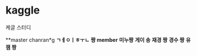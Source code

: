 # kaggle
케글 스터디

**master chanran*g
**ㄱㅔㅇㅣㅎㅜㄴ 짱 member**
**미누짱**
**게이 송**
**재경 짱**
**경수 짱**
**유잼 짱**

